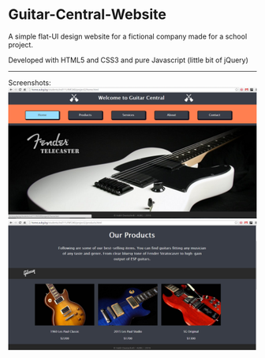 # Guitar-Central-Website
A simple flat-UI design website for a fictional company made for a school project.

Developed with HTML5 and CSS3 and pure Javascript (little bit of jQuery)
____
Screenshots:
![scr1](https://raw.githubusercontent.com/Dauta/Guitar-Central-Website/master/Screenshots/1.png)
![scr2](https://raw.githubusercontent.com/Dauta/Guitar-Central-Website/master/Screenshots/2.png)
